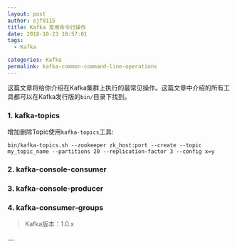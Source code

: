 ```yaml
---
layout: post
author: sjf0115
title: Kafka 常用命令行操作
date: 2018-10-23 10:57:01
tags:
  - Kafka

categories: Kafka
permalink: kafka-common-command-line-operations
---
```


这篇文章将给你介绍在Kafka集群上执行的最常见操作。这篇文章中介绍的所有工具都可以在Kafka发行版的`bin/`目录下找到。


### 1. kafka-topics

增加删除Topic使用`kafka-topics`工具:
```
bin/kafka-topics.sh --zookeeper zk_host:port --create --topic my_topic_name --partitions 20 --replication-factor 3 --config x=y
```

### 2. kafka-console-consumer

### 3. kafka-console-producer

### 4. kafka-consumer-groups












> Kafka版本：1.0.x

....

